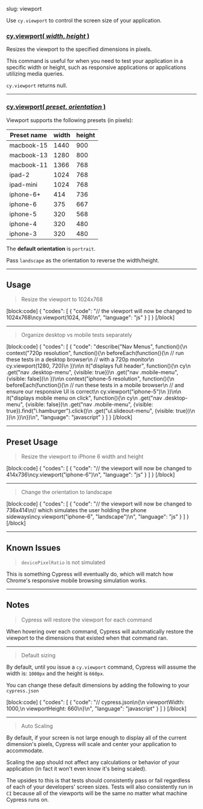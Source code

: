 slug: viewport

Use `cy.viewport` to control the screen size of your application.

### [cy.viewport( *width*, *height* )](#usage)

Resizes the viewport to the specified dimensions in pixels.

This command is useful for when you need to test your application in a specific width or height, such as responsive applications or applications utilizing media queries.

`cy.viewport` returns null.

***

### [cy.viewport( *preset*, *orientation* )](#preset-usage)

Viewport supports the following presets (in pixels):

| Preset name | width | height |
| ----------- | ----- | ------ |
| macbook-15  | 1440  | 900    |
| macbook-13  | 1280  | 800    |
| macbook-11  | 1366  | 768    |
| ipad-2      | 1024  | 768    |
| ipad-mini   | 1024  | 768    |
| iphone-6+   | 414   | 736    |
| iphone-6    | 375   | 667    |
| iphone-5    | 320   | 568    |
| iphone-4    | 320   | 480    |
| iphone-3    | 320   | 480    |

The **default orientation** is `portrait`.

Pass `landscape` as the orientation to reverse the width/height.

***

## Usage

> Resize the viewport to 1024x768

[block:code]
{
    "codes": [
        {
            "code": "// the viewport will now be changed to 1024x768\ncy.viewport(1024, 768)\n",
            "language": "js"
        }
    ]
}
[/block]

***

> Organize desktop vs mobile tests separately

[block:code]
{
    "codes": [
        {
            "code": "describe(\"Nav Menus\", function(){\n  context(\"720p resolution\", function(){\n    beforeEach(function(){\n      // run these tests in a desktop browser\n      // with a 720p monitor\n      cy.viewport(1280, 720)\n    })\n\n    it(\"displays full header\", function(){\n      cy\n        .get(\"nav .desktop-menu\", {visible: true})\n        .get(\"nav .mobile-menu\", {visible: false})\n    })\n\n  context(\"iphone-5 resolution\", function(){\n    beforeEach(function(){\n      // run these tests in a mobile browser\n      // and ensure our responsive UI is correct\n      cy.viewport(\"iphone-5\")\n    })\n\n    it(\"displays mobile menu on click\", function(){\n      cy\n         .get(\"nav .desktop-menu\", {visible: false})\n         .get(\"nav .mobile-menu\", {visible: true}).find(\"i.hamburger\").click()\n         .get(\"ul.slideout-menu\", {visible: true})\n    })\n  })\n})\n",
            "language": "javascript"
        }
    ]
}
[/block]

***

## Preset Usage

> Resize the viewport to iPhone 6 width and height

[block:code]
{
    "codes": [
        {
            "code": "// the viewport will now be changed to 414x736\ncy.viewport(\"iphone-6\")\n",
            "language": "js"
        }
    ]
}
[/block]

***

> Change the orientation to landscape

[block:code]
{
    "codes": [
        {
            "code": "// the viewport will now be changed to 736x414\n// which simulates the user holding the phone sideways\ncy.viewport(\"iphone-6\", \"landscape\")\n",
            "language": "js"
        }
    ]
}
[/block]

***

## Known Issues

> `devicePixelRatio` is not simulated

This is something Cypress will eventually do, which will match how Chrome's responsive mobile browsing simulation works.

***

## Notes


> Cypress will restore the viewport for each command

When hovering over each command, Cypress will automatically restore the viewport to the dimensions that existed when that command ran.

***

> Default sizing

By default, until you issue a `cy.viewport` command, Cypress will assume the width is: `1000px` and the height is `660px`.

You can change these default dimensions by adding the following to your `cypress.json`

[block:code]
{
    "codes": [
        {
            "code": "// cypress.json\n{\n  viewportWidth: 1000,\n  viewportHeight: 660\n}\n",
            "language": "javascript"
        }
    ]
}
[/block]

***

> Auto Scaling

By default, if your screen is not large enough to display all of the current dimension's pixels, Cypress will scale and center your application to accommodate.

Scaling the app should not affect any calculations or behavior of your application (in fact it won't even know it's being scaled).

The upsides to this is that tests should consistently pass or fail regardless of each of your developers' screen sizes. Tests will also consistently run in `CI` because all of the viewports will be the same no matter what machine Cypress runs on.